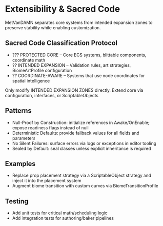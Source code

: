 ﻿# Extensibility & Sacred Code

MetVanDAMN separates core systems from intended expansion zones to preserve stability while enabling customization.

## Sacred Code Classification Protocol

- ??? PROTECTED CORE – Core ECS systems, blittable components, coordinate math
- ?? INTENDED EXPANSION – Validation rules, art strategies, BiomeArtProfile configuration
- ?? COORDINATE-AWARE – Systems that use node coordinates for spatial intelligence

Only modify INTENDED EXPANSION ZONES directly. Extend core via configuration, interfaces, or ScriptableObjects.

## Patterns

- Null-Proof by Construction: initialize references in Awake/OnEnable; expose readiness flags instead of null
- Deterministic Defaults: provide fallback values for all fields and parameters
- No Silent Failures: surface errors via logs or exceptions in editor tooling
- Sealed by Default: seal classes unless explicit inheritance is required

## Examples

- Replace prop placement strategy via a ScriptableObject strategy and inject it into the placement system
- Augment biome transition with custom curves via BiomeTransitionProfile

## Testing

- Add unit tests for critical math/scheduling logic
- Add integration tests for authoring/baker pipelines

